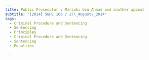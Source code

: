 ```yaml
---
title: Public Prosecutor v Marzuki bin Ahmad and another appeal 
subtitle: "[2014] SGHC 166 / 27\_August\_2014"
tags:
  - Criminal Procedure and Sentencing
  - Sentencing
  - Principles
  - Criminal Procedure and Sentencing
  - Sentencing
  - Penalties

---
```


